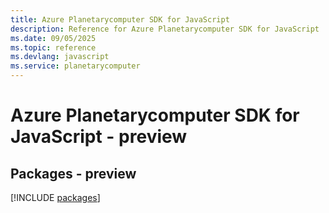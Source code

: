 ```yaml
---
title: Azure Planetarycomputer SDK for JavaScript
description: Reference for Azure Planetarycomputer SDK for JavaScript
ms.date: 09/05/2025
ms.topic: reference
ms.devlang: javascript
ms.service: planetarycomputer
---
```

# Azure Planetarycomputer SDK for JavaScript - preview
## Packages - preview
[!INCLUDE [packages](planetarycomputer-index.md)]